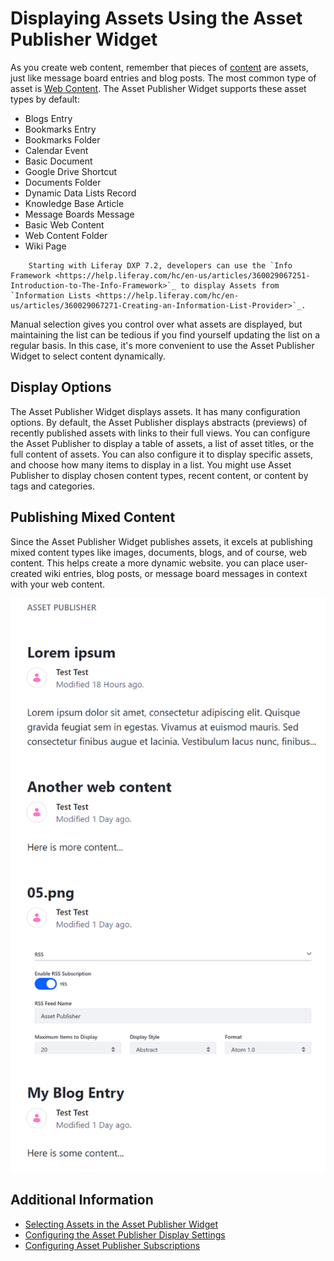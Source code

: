 # Displaying Assets Using the Asset Publisher Widget

As you create web content, remember that pieces of [content](../../../content_authoring_and_management.md) are assets, just like message board entries and blog posts. The most common type of asset is [Web Content](../../../content-authoring-and-management/web-content/web-content-articles/adding-a-basic-web-content-article.md).
The Asset Publisher Widget supports these asset types by default:

* Blogs Entry
* Bookmarks Entry
* Bookmarks Folder
* Calendar Event
* Basic Document
* Google Drive Shortcut
* Documents Folder
* Dynamic Data Lists Record
* Knowledge Base Article
* Message Boards Message
* Basic Web Content
* Web Content Folder
* Wiki Page

```note::
    Starting with Liferay DXP 7.2, developers can use the `Info Framework <https://help.liferay.com/hc/en-us/articles/360029067251-Introduction-to-The-Info-Framework>`_ to display Assets from `Information Lists <https://help.liferay.com/hc/en-us/articles/360029067271-Creating-an-Information-List-Provider>`_.
```

Manual selection gives you control over what assets are displayed, but maintaining the list can be tedious if you find yourself updating the list on a regular basis. In this case, it's more convenient to use the Asset Publisher Widget to select content dynamically.

## Display Options

The Asset Publisher Widget displays assets. It has many configuration options. By default, the Asset Publisher displays abstracts (previews) of recently published assets with links to their full views. You can configure the Asset Publisher to display a table of assets, a list of asset titles, or the full content of assets. You can also configure it to display specific assets, and choose how many items to display in a list. You might use Asset Publisher to display chosen content types, recent content, or content by tags and categories.

## Publishing Mixed Content

Since the Asset Publisher Widget publishes assets, it excels at publishing mixed content types like images, documents, blogs, and of course, web content. This helps create a more dynamic website. you can place user-created wiki entries, blog posts, or message board messages in context with your web content.

![You can publish mixed content types with the Asset Publisher Widget.](./displaying-assets-using-the-asset-publisher-widget/images/01.png)

## Additional Information

* [Selecting Assets in the Asset Publisher Widget](./selecting-assets-in-the-asset-publisher-widget.md)
* [Configuring the Asset Publisher Display Settings](./configuring-asset-publisher-display-settings.md)
* [Configuring Asset Publisher Subscriptions](./configuring-asset-publisher-subscriptions.md)
